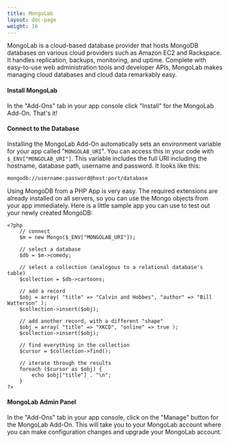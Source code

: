 ```yaml
---
title: MongoLab
layout: doc-page
weight: 16
---
```


MongoLab is a cloud-based database provider that hosts MongoDB databases on various cloud providers such as Amazon EC2 and Rackspace. It handles replication, backups, monitoring, and uptime. Complete with easy-to-use web administration tools and developer APIs, MongoLab makes managing cloud databases and cloud data remarkably easy.

#### Install MongoLab

In the "Add-Ons" tab in your app console click "Install" for the MongoLab Add-On. That's it!

#### Connect to the Database

Installing the MongoLab Add-On automatically sets an environment variable for your app called "`MONGOLAB_URI`". You can access this in your code with `$_ENV["MONGOLAB_URI"]`. This variable includes the full URI including the hostname, database path, username and password. It looks like this: 

	mongodb://username:password@host:port/database

Using MongoDB from a PHP App is very easy. The required extensions are already installed on all servers, so you can use the Mongo objects from your app immediately. Here is a little sample app you can use to test out your newly created MongoDB:

	<?php
		// connect
		$m = new Mongo($_ENV["MONGOLAB_URI"]);
		
		// select a database
		$db = $m->comedy;
		
		// select a collection (analogous to a relational database's table)
		$collection = $db->cartoons;
		
		// add a record
		$obj = array( "title" => "Calvin and Hobbes", "author" => "Bill Watterson" );
		$collection->insert($obj);
		
		// add another record, with a different "shape"
		$obj = array( "title" => "XKCD", "online" => true );
		$collection->insert($obj);
		
		// find everything in the collection
		$cursor = $collection->find();
		
		// iterate through the results
		foreach ($cursor as $obj) {
		    echo $obj["title"] . "\n";
		}
	?>

#### MongoLab Admin Panel

In the "Add-Ons" tab in your app console, click on the "Manage" button for the MongoLab Add-On. This will take you to your MongoLab account where you can make configuration changes and upgrade your MongoLab account.
